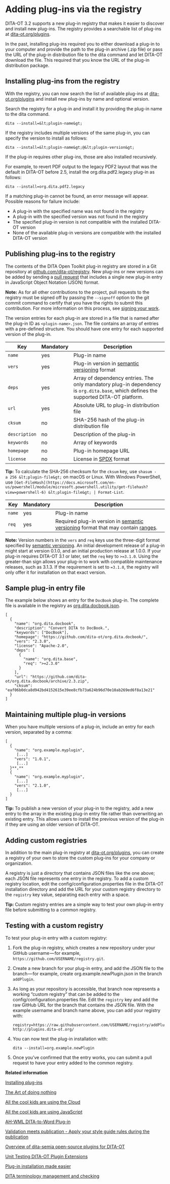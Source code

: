 # Adding plug-ins via the registry

DITA-OT 3.2 supports a new plug-in registry that makes it easier to discover and install new plug-ins. The registry provides a searchable list of plug-ins at [dita-ot.org/plugins](https://www.dita-ot.org/plugins).

In the past, installing plug-ins required you to either download a plug-in to your computer and provide the path to the plug-in archive \(.zip file\) or pass the URL of the plug-in distribution file to the dita command and let DITA-OT download the file. This required that you know the URL of the plug-in distribution package.

## Installing plug-ins from the registry

With the registry, you can now search the list of available plug-ins at [dita-ot.org/plugins](https://www.dita-ot.org/plugins) and install new plug-ins by name and optional version.

Search the registry for a plug-in and install it by providing the plug-in name to the dita command.

```syntax-bash
dita --install=&lt;plugin-name&gt;
```

If the registry includes multiple versions of the same plug-in, you can specify the version to install as follows:

```syntax-bash
dita --install=&lt;plugin-name&gt;@&lt;plugin-version&gt;
```

If the plug-in requires other plug-ins, those are also installed recursively.

For example, to revert PDF output to the legacy PDF2 layout that was the default in DITA-OT before 2.5, install the org.dita.pdf2.legacy plug-in as follows:

```syntax-bash
dita --install=org.dita.pdf2.legacy
```

If a matching plug-in cannot be found, an error message will appear. Possible reasons for failure include:

-   A plug-in with the specified name was not found in the registry
-   A plug-in with the specified version was not found in the registry
-   The specified plug-in version is not compatible with the installed DITA-OT version
-   None of the available plug-in versions are compatible with the installed DITA-OT version

## Publishing plug-ins to the registry

The contents of the DITA Open Toolkit plug-in registry are stored in a Git repository at [github.com/dita-ot/registry](https://github.com/dita-ot/registry). New plug-ins or new versions can be added by sending a [pull request](https://help.github.com/articles/about-pull-requests/) that includes a single new plug-in entry in JavaScript Object Notation \(JSON\) format.

**Note:** As for all other contributions to the project, pull requests to the registry must be signed off by passing the `--signoff` option to the git commit command to certify that you have the rights to submit this contribution. For more information on this process, see [signing your work](https://www.dita-ot.org/DCO).

The version entries for each plug-in are stored in a file that is named after the plug-in ID as `<plugin-name>.json`. The file contains an array of entries with a pre-defined structure. You should have one entry for each supported version of the plug-in.

|Key|Mandatory|Description|
|---|---------|-----------|
|`name`|yes|Plug-in name|
|`vers`|yes|Plug-in version in [semantic versioning](https://semver.org) format|
|`deps`|yes|Array of dependency entries. The only mandatory plug-in dependency is `org.dita.base`, which defines the supported DITA-OT platform.|
|`url`|yes|Absolute URL to plug-in distribution file|
|`cksum`|no|SHA-256 hash of the plug-in distribution file|
|`description`|no|Description of the plug-in|
|`keywords`|no|Array of keywords|
|`homepage`|no|Plug-in homepage URL|
|`license`|no|License in [SPDX](https://spdx.org/licenses/) format|

**Tip:** To calculate the SHA-256 checksum for the `cksum` key, use `shasum -a 256 &lt;plugin-file&gt;` on macOS or Linux. With Windows PowerShell, use `[Get-FileHash](https://docs.microsoft.com/en-us/powershell/module/microsoft.powershell.utility/get-filehash?view=powershell-6) &lt;plugin-file&gt; | Format-List`.

|Key|Mandatory|Description|
|---|---------|-----------|
|`name`|yes|Plug-in name|
|`req`|yes|Required plug-in version in [semantic versioning](https://semver.org) format that may contain [ranges](https://docs.npmjs.com/misc/semver#ranges).|

**Note:** Version numbers in the `vers` and `req` keys use the three-digit format specified by [semantic versioning](https://semver.org). An initial development release of a plug-in might start at version 0.1.0, and an initial production release at 1.0.0. If your plug-in requires DITA-OT 3.1 or later, set the `req` key to `>=3.1.0`. Using the greater-than sign allows your plug-in to work with compatible maintenance releases, such as 3.1.3. If the requirement is set to `=3.1.0`, the registry will only offer it for installation on that exact version.

## Sample plug-in entry file

The example below shows an entry for the `DocBook` plug-in. The complete file is available in the registry as [org.dita.docbook.json](https://github.com/dita-ot/registry/blob/master/org.dita.docbook.json).

```language-json
[
  {
    "name": "org.dita.docbook",
    "description": "Convert DITA to DocBook.",
    "keywords": ["DocBook"],
    "homepage": "https://github.com/dita-ot/org.dita.docbook/",
    "vers": "2.3.0",
    "license": "Apache-2.0",
    "deps": [
      {
        "name": "org.dita.base",
        "req": ">=2.3.0"
      }
    ],
    "url": "https://github.com/dita-ot/org.dita.docbook/archive/2.3.zip",
    "cksum": "eaf06b0dca8d942bd4152615e39ee8cfb73a624b96d70e10ab269ed6f8a13e21"
  }
]
```

## Maintaining multiple plug-in versions

When you have multiple versions of a plug-in, include an entry for each version, separated by a comma:

```language-json
[
  {
    "name": "org.example.myplugin",
     [...]
    "vers": "1.0.1",
     [...]
  }**,**
  {
    "name": "org.example.myplugin",
     [...]
    "vers": "2.1.0",
     [...]
  }
]
```

**Tip:** To publish a new version of your plug-in to the registry, add a new entry to the array in the existing plug-in entry file rather than overwriting an existing entry. This allows users to install the previous version of the plug-in if they are using an older version of DITA-OT.

## Adding custom registries

In addition to the main plug-in registry at [dita-ot.org/plugins](https://www.dita-ot.org/plugins), you can create a registry of your own to store the custom plug-ins for your company or organization.

A registry is just a directory that contains JSON files like the one above; each JSON file represents one entry in the registry. To add a custom registry location, edit the config/configuration.properties file in the DITA-OT installation directory and add the URL for your custom registry directory to the `registry` key value, separating each entry with a space.

**Tip:** Custom registry entries are a simple way to test your own plug-in entry file before submitting to a common registry.

## Testing with a custom registry

To test your plug-in entry with a custom registry:

1.  Fork the plug-in registry, which creates a new repository under your GitHub username — for example, `https://github.com/USERNAME/registry.git`.
2.  Create a new branch for your plug-in entry, and add the JSON file to the branch — for example, create org.example.newPlugin.json in the branch `addPlugin`.
3.  As long as your repository is accessible, that branch now represents a working “custom registry” that can be added to the config/configuration.properties file. Edit the `registry` key and add the raw GitHub URL for the branch that contains the JSON file. With the example username and branch name above, you can add your registry with:

    ```language-properties
    registry=https://raw.githubusercontent.com/USERNAME/registry/addPlugin/ http://plugins.dita-ot.org/
    ```

4.  You can now test the plug-in installation with:

    ```
    dita --install=org.example.newPlugin
    ```

5.  Once you’ve confirmed that the entry works, you can submit a pull request to have your entry added to the common registry.

**Related information**  


[Installing plug-ins](../topics/plugins-installing.md)

[The Art of doing nothing](https://www.oxygenxml.com/events/2019/dita-ot_day.html#the_art_of_doing_nothing)

[All the cool kids are using the Cloud](https://www.oxygenxml.com/events/2019/dita-ot_day.html#all_the_cool_kids_are_using_the_cloud)

[All the cool kids are using JavaScript](https://www.oxygenxml.com/events/2019/dita-ot_day.html#all_the_cool_kids_are_using_javascript)

[AH-WML DITA-to-Word Plug-in](https://www.oxygenxml.com/events/2019/dita-ot_day.html#ah_wml_dita_to_word_plug-in)

[Validation meets publication - Apply your style guide rules during the publication](https://www.oxygenxml.com/events/2018/dita-ot_day.html#apply_your_style_guide_rules_during_the_publication)

[Overview of dita-semia open-source plugins for DITA-OT](https://www.oxygenxml.com/events/2018/dita-ot_day.html#overview_of_dita-semia_open-source_plugins_for_DITA-OT)

[Unit Testing DITA-OT Plugin Extensions](https://www.oxygenxml.com/events/2018/dita-ot_day.html#unit_testing_DITA-OT_plugin_extensions)

[Plug-in installation made easier](https://www.oxygenxml.com/events/2018/dita-ot_day.html#plug-in_installation_made_easier)

[DITA terminology management and checking](https://www.oxygenxml.com/events/2016/dita-ot_day.html#DITA_terminology_management_checking)

